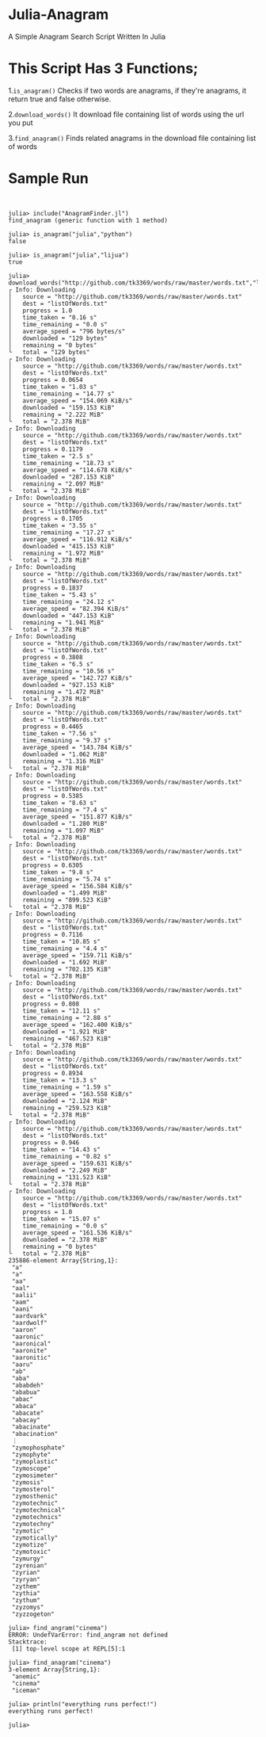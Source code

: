 # Julia-Anagram
A Simple Anagram Search Script Written In Julia

# This Script Has 3 Functions;
1.<code>is_anagram()</code> Checks if two words are anagrams, if they're anagrams, it return true and false otherwise.

2.<code>download_words()</code>  It download file containing list of words using the url you put

3.<code>find_anagram()</code>  Finds related anagrams in the download file containing list of words

# Sample Run
<pre>
<code>

julia> include("AnagramFinder.jl")
find_anagram (generic function with 1 method)

julia> is_anagram("julia","python")
false

julia> is_anagram("julia","lijua")
true

julia> download_words("http://github.com/tk3369/words/raw/master/words.txt","listOfWords.txt")
┌ Info: Downloading
│   source = "http://github.com/tk3369/words/raw/master/words.txt"
│   dest = "listOfWords.txt"
│   progress = 1.0
│   time_taken = "0.16 s"
│   time_remaining = "0.0 s"
│   average_speed = "796 bytes/s"
│   downloaded = "129 bytes"
│   remaining = "0 bytes"
└   total = "129 bytes"
┌ Info: Downloading
│   source = "http://github.com/tk3369/words/raw/master/words.txt"
│   dest = "listOfWords.txt"
│   progress = 0.0654
│   time_taken = "1.03 s"
│   time_remaining = "14.77 s"
│   average_speed = "154.069 KiB/s"
│   downloaded = "159.153 KiB"
│   remaining = "2.222 MiB"
└   total = "2.378 MiB"
┌ Info: Downloading
│   source = "http://github.com/tk3369/words/raw/master/words.txt"
│   dest = "listOfWords.txt"
│   progress = 0.1179
│   time_taken = "2.5 s"
│   time_remaining = "18.73 s"
│   average_speed = "114.678 KiB/s"
│   downloaded = "287.153 KiB"
│   remaining = "2.097 MiB"
└   total = "2.378 MiB"
┌ Info: Downloading
│   source = "http://github.com/tk3369/words/raw/master/words.txt"
│   dest = "listOfWords.txt"
│   progress = 0.1705
│   time_taken = "3.55 s"
│   time_remaining = "17.27 s"
│   average_speed = "116.912 KiB/s"
│   downloaded = "415.153 KiB"
│   remaining = "1.972 MiB"
└   total = "2.378 MiB"
┌ Info: Downloading
│   source = "http://github.com/tk3369/words/raw/master/words.txt"
│   dest = "listOfWords.txt"
│   progress = 0.1837
│   time_taken = "5.43 s"
│   time_remaining = "24.12 s"
│   average_speed = "82.394 KiB/s"
│   downloaded = "447.153 KiB"
│   remaining = "1.941 MiB"
└   total = "2.378 MiB"
┌ Info: Downloading
│   source = "http://github.com/tk3369/words/raw/master/words.txt"
│   dest = "listOfWords.txt"
│   progress = 0.3808
│   time_taken = "6.5 s"
│   time_remaining = "10.56 s"
│   average_speed = "142.727 KiB/s"
│   downloaded = "927.153 KiB"
│   remaining = "1.472 MiB"
└   total = "2.378 MiB"
┌ Info: Downloading
│   source = "http://github.com/tk3369/words/raw/master/words.txt"
│   dest = "listOfWords.txt"
│   progress = 0.4465
│   time_taken = "7.56 s"
│   time_remaining = "9.37 s"
│   average_speed = "143.784 KiB/s"
│   downloaded = "1.062 MiB"
│   remaining = "1.316 MiB"
└   total = "2.378 MiB"
┌ Info: Downloading
│   source = "http://github.com/tk3369/words/raw/master/words.txt"
│   dest = "listOfWords.txt"
│   progress = 0.5385
│   time_taken = "8.63 s"
│   time_remaining = "7.4 s"
│   average_speed = "151.877 KiB/s"
│   downloaded = "1.280 MiB"
│   remaining = "1.097 MiB"
└   total = "2.378 MiB"
┌ Info: Downloading
│   source = "http://github.com/tk3369/words/raw/master/words.txt"
│   dest = "listOfWords.txt"
│   progress = 0.6305
│   time_taken = "9.8 s"
│   time_remaining = "5.74 s"
│   average_speed = "156.584 KiB/s"
│   downloaded = "1.499 MiB"
│   remaining = "899.523 KiB"
└   total = "2.378 MiB"
┌ Info: Downloading
│   source = "http://github.com/tk3369/words/raw/master/words.txt"
│   dest = "listOfWords.txt"
│   progress = 0.7116
│   time_taken = "10.85 s"
│   time_remaining = "4.4 s"
│   average_speed = "159.711 KiB/s"
│   downloaded = "1.692 MiB"
│   remaining = "702.135 KiB"
└   total = "2.378 MiB"
┌ Info: Downloading
│   source = "http://github.com/tk3369/words/raw/master/words.txt"
│   dest = "listOfWords.txt"
│   progress = 0.808
│   time_taken = "12.11 s"
│   time_remaining = "2.88 s"
│   average_speed = "162.400 KiB/s"
│   downloaded = "1.921 MiB"
│   remaining = "467.523 KiB"
└   total = "2.378 MiB"
┌ Info: Downloading
│   source = "http://github.com/tk3369/words/raw/master/words.txt"
│   dest = "listOfWords.txt"
│   progress = 0.8934
│   time_taken = "13.3 s"
│   time_remaining = "1.59 s"
│   average_speed = "163.558 KiB/s"
│   downloaded = "2.124 MiB"
│   remaining = "259.523 KiB"
└   total = "2.378 MiB"
┌ Info: Downloading
│   source = "http://github.com/tk3369/words/raw/master/words.txt"
│   dest = "listOfWords.txt"
│   progress = 0.946
│   time_taken = "14.43 s"
│   time_remaining = "0.82 s"
│   average_speed = "159.631 KiB/s"
│   downloaded = "2.249 MiB"
│   remaining = "131.523 KiB"
└   total = "2.378 MiB"
┌ Info: Downloading
│   source = "http://github.com/tk3369/words/raw/master/words.txt"
│   dest = "listOfWords.txt"
│   progress = 1.0
│   time_taken = "15.07 s"
│   time_remaining = "0.0 s"
│   average_speed = "161.536 KiB/s"
│   downloaded = "2.378 MiB"
│   remaining = "0 bytes"
└   total = "2.378 MiB"
235886-element Array{String,1}:
 "a"
 "a"
 "aa"
 "aal"
 "aalii"
 "aam"
 "aani"
 "aardvark"
 "aardwolf"
 "aaron"
 "aaronic"
 "aaronical"
 "aaronite"
 "aaronitic"
 "aaru"
 "ab"
 "aba"
 "ababdeh"
 "ababua"
 "abac"
 "abaca"
 "abacate"
 "abacay"
 "abacinate"
 "abacination"
 ⋮
 "zymophosphate"
 "zymophyte"
 "zymoplastic"
 "zymoscope"
 "zymosimeter"
 "zymosis"
 "zymosterol"
 "zymosthenic"
 "zymotechnic"
 "zymotechnical"
 "zymotechnics"
 "zymotechny"
 "zymotic"
 "zymotically"
 "zymotize"
 "zymotoxic"
 "zymurgy"
 "zyrenian"
 "zyrian"
 "zyryan"
 "zythem"
 "zythia"
 "zythum"
 "zyzomys"
 "zyzzogeton"

julia> find_angram("cinema")
ERROR: UndefVarError: find_angram not defined
Stacktrace:
 [1] top-level scope at REPL[5]:1

julia> find_anagram("cinema")
3-element Array{String,1}:
 "anemic"
 "cinema"
 "iceman"

julia> println("everything runs perfect!")
everything runs perfect!

julia>
</code>
</pre>



